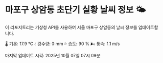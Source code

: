 
# 마포구 상암동 초단기 실황 날씨 정보 🌤️

이 리포지토리는 기상청 API를 사용하여 서울 마포구 상암동의 날씨 정보를 업데이트합니다. 

🌡️ 기온: 17.9 ℃
💧 강수량: 0 mm
💦 습도: 90 %
🌬️ 풍속: 1.1 m/s

마지막 업데이트 시각: 2025년 10월 07일 07시 09분    
